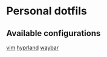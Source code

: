 # Personal dotfils

## Available configurations

[vim](vim/README.md)
[hyprland](hyprland/README.md)
[waybar](waybar/README.md)
